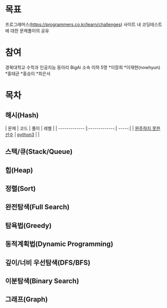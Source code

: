 # 목표
프로그래머스(https://programmers.co.kr/learn/challenges) 사이트 내 코딩테스트에 대한 문제풀이의 공유

# 참여
경북대학교 수학과 인공지능 동아리 BigAi 소속 이하 5명
  *이장희
  *이재현(nowhyun)
  *홍태균
  *홍승이
  *최은서

# 목차
## 해시(Hash)
| 문제 | 코드 | 풀이 | 레벨 |
| ------------- |:-------------:| -----:|
| [완주하지 못한 선수](https://programmers.co.kr/learn/courses/30/lessons/42576?language=python3) | [python3](python3/level1_2016.py) | |

## 스택/큐(Stack/Queue)

## 힙(Heap)

## 정렬(Sort)

## 완전탐색(Full Search)

## 탐욕법(Greedy)

## 동적계획법(Dynamic Programming)

## 깊이/너비 우선탐색(DFS/BFS)

## 이분탐색(Binary Search)

## 그래프(Graph)

